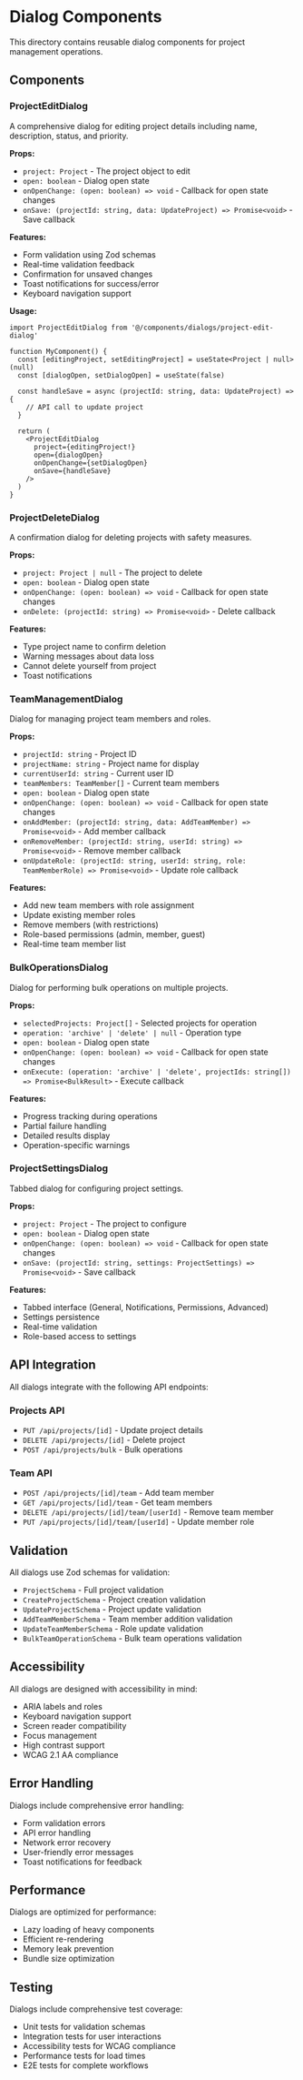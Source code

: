# Dialog Components

This directory contains reusable dialog components for project management operations.

## Components

### ProjectEditDialog

A comprehensive dialog for editing project details including name, description, status, and priority.

**Props:**
- `project: Project` - The project object to edit
- `open: boolean` - Dialog open state
- `onOpenChange: (open: boolean) => void` - Callback for open state changes
- `onSave: (projectId: string, data: UpdateProject) => Promise<void>` - Save callback

**Features:**
- Form validation using Zod schemas
- Real-time validation feedback
- Confirmation for unsaved changes
- Toast notifications for success/error
- Keyboard navigation support

**Usage:**
```tsx
import ProjectEditDialog from '@/components/dialogs/project-edit-dialog'

function MyComponent() {
  const [editingProject, setEditingProject] = useState<Project | null>(null)
  const [dialogOpen, setDialogOpen] = useState(false)

  const handleSave = async (projectId: string, data: UpdateProject) => {
    // API call to update project
  }

  return (
    <ProjectEditDialog
      project={editingProject!}
      open={dialogOpen}
      onOpenChange={setDialogOpen}
      onSave={handleSave}
    />
  )
}
```

### ProjectDeleteDialog

A confirmation dialog for deleting projects with safety measures.

**Props:**
- `project: Project | null` - The project to delete
- `open: boolean` - Dialog open state
- `onOpenChange: (open: boolean) => void` - Callback for open state changes
- `onDelete: (projectId: string) => Promise<void>` - Delete callback

**Features:**
- Type project name to confirm deletion
- Warning messages about data loss
- Cannot delete yourself from project
- Toast notifications

### TeamManagementDialog

Dialog for managing project team members and roles.

**Props:**
- `projectId: string` - Project ID
- `projectName: string` - Project name for display
- `currentUserId: string` - Current user ID
- `teamMembers: TeamMember[]` - Current team members
- `open: boolean` - Dialog open state
- `onOpenChange: (open: boolean) => void` - Callback for open state changes
- `onAddMember: (projectId: string, data: AddTeamMember) => Promise<void>` - Add member callback
- `onRemoveMember: (projectId: string, userId: string) => Promise<void>` - Remove member callback
- `onUpdateRole: (projectId: string, userId: string, role: TeamMemberRole) => Promise<void>` - Update role callback

**Features:**
- Add new team members with role assignment
- Update existing member roles
- Remove members (with restrictions)
- Role-based permissions (admin, member, guest)
- Real-time team member list

### BulkOperationsDialog

Dialog for performing bulk operations on multiple projects.

**Props:**
- `selectedProjects: Project[]` - Selected projects for operation
- `operation: 'archive' | 'delete' | null` - Operation type
- `open: boolean` - Dialog open state
- `onOpenChange: (open: boolean) => void` - Callback for open state changes
- `onExecute: (operation: 'archive' | 'delete', projectIds: string[]) => Promise<BulkResult>` - Execute callback

**Features:**
- Progress tracking during operations
- Partial failure handling
- Detailed results display
- Operation-specific warnings

### ProjectSettingsDialog

Tabbed dialog for configuring project settings.

**Props:**
- `project: Project` - The project to configure
- `open: boolean` - Dialog open state
- `onOpenChange: (open: boolean) => void` - Callback for open state changes
- `onSave: (projectId: string, settings: ProjectSettings) => Promise<void>` - Save callback

**Features:**
- Tabbed interface (General, Notifications, Permissions, Advanced)
- Settings persistence
- Real-time validation
- Role-based access to settings

## API Integration

All dialogs integrate with the following API endpoints:

### Projects API
- `PUT /api/projects/[id]` - Update project details
- `DELETE /api/projects/[id]` - Delete project
- `POST /api/projects/bulk` - Bulk operations

### Team API
- `POST /api/projects/[id]/team` - Add team member
- `GET /api/projects/[id]/team` - Get team members
- `DELETE /api/projects/[id]/team/[userId]` - Remove team member
- `PUT /api/projects/[id]/team/[userId]` - Update member role

## Validation

All dialogs use Zod schemas for validation:
- `ProjectSchema` - Full project validation
- `CreateProjectSchema` - Project creation validation
- `UpdateProjectSchema` - Project update validation
- `AddTeamMemberSchema` - Team member addition validation
- `UpdateTeamMemberSchema` - Role update validation
- `BulkTeamOperationSchema` - Bulk team operations validation

## Accessibility

All dialogs are designed with accessibility in mind:
- ARIA labels and roles
- Keyboard navigation support
- Screen reader compatibility
- Focus management
- High contrast support
- WCAG 2.1 AA compliance

## Error Handling

Dialogs include comprehensive error handling:
- Form validation errors
- API error handling
- Network error recovery
- User-friendly error messages
- Toast notifications for feedback

## Performance

Dialogs are optimized for performance:
- Lazy loading of heavy components
- Efficient re-rendering
- Memory leak prevention
- Bundle size optimization

## Testing

Dialogs include comprehensive test coverage:
- Unit tests for validation schemas
- Integration tests for user interactions
- Accessibility tests for WCAG compliance
- Performance tests for load times
- E2E tests for complete workflows


